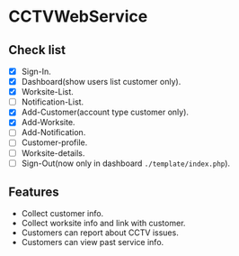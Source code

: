 # CCTVWebService

## Check list
- [x] Sign-In.
- [x] Dashboard(show users list customer only).
- [x] Worksite-List.
- [ ] Notification-List.
- [x] Add-Customer(account type customer only).
- [x] Add-Worksite.
- [ ] Add-Notification.
- [ ] Customer-profile.
- [ ] Worksite-details.
- [ ] Sign-Out(now only in dashboard ```./template/index.php```).

## Features
- Collect customer info.
- Collect worksite info and link with customer.
- Customers can report about CCTV issues.
- Customers can view past service info.
